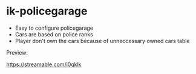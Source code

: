 # ik-policegarage

- Easy to configure policegarage
- Cars are based on police ranks
- Player don't own the cars because of unneccessary owned cars table

Preview:

https://streamable.com/i0qklk